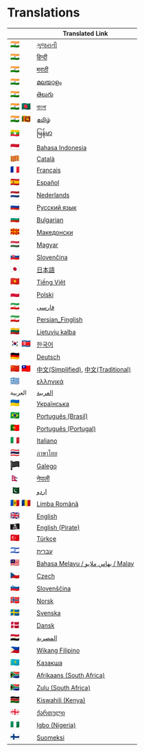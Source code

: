 # Translations

|  | Translated Link |
| --- | --- |
| <img src="../assets/india.png" width="22"> | [ગુજરાતી](README.guj.md) |
| <img src="../assets/india.png" width="22"> | [हिन्दी](README.hi.md) |
| <img src="../assets/india.png" width="22"> | [मराठी](README.mr.md) |
| <img src="../assets/india.png" width="22"> | [മലയാളം](README.ml.md) |
| <img src="../assets/india.png" width="22"> | [తెలుగు](README.te.md) |
| <img src="../assets/india.png" width="22"> <img src="../assets/bangladesh.png" width="22"> | [বাংলা](README.bn.md) |
| <img src="../assets/india.png" width="22"> <img src="../assets/sri-lanka.png" width="22"> | [தமிழ்](README.ta.md) |
| <img src="../assets/myanmar-burma.png" width="22"> | [မြန်မာ](README.mm_unicode.md) |
| <img src="../assets/indonesia.png" width="22"> | [Bahasa Indonesia](README.id.md) |
| <img src="../assets/catalan1.png" width="22"> | [Català](README.ca.md) |
| <img src="../assets/france.png" width="22"> | [Français](README.fr.md) |
| <img src="../assets/spain.png" width="22"> | [Español](README.es.md) |
| <img src="../assets/netherlands.png" width="22"> | [Nederlands](README.nl.md) |
| <img src="../assets/russia.png" width="22"> | [Русский язык](README.ru.md) |
| <img src="../assets/bulgaria.png" width="22"> | [Bulgarian](README.bg.md) |
| <img src="../assets/north-macedonia.png" width="22"> | [Македонски](README.mk.md) |
| <img src="../assets/hungary.png" width="22"> | [Magyar](README.hu.md) |
| <img src="../assets/slovakia.png" width="22"> | [Slovenčina](README.slk.md) |
| <img src="../assets/japan.png" width="22"> | [日本語](README.ja.md) |
| <img src="../assets/vietnam.png" width="22"> | [Tiếng Việt](README.vn.md) |
| <img src="../assets/poland.png" width="22"> | [Polski](README.pl.md) |
| <img src="../assets/iran.png" width="22"> | [فارسی](README.fa.md) |
| <img src="../assets/iran.png" width="22"> | [Persian_Finglish](README.fa.en.md) |
| <img src="../assets/lithuania.png" width="22"> | [Lietuvių kalba](README.lt.md) |
| <img src="../assets/south-korea.png" width="22"> <img src="../assets/north-korea.png" width="22"> | [한국어](README.ko.md) |
| <img src="../assets/germany.png" width="22">  | [Deutsch](README.de.md) |
| <img src="../assets/china.png" width="22"> <img src="../assets/taiwan.png" width="22"> | [中文(Simplified)](README.chs.md), [中文(Traditional)](README.cht.md) |
| <img src="../assets/greece.png" width="22"> | [ελληνικά](README.gr.md) |
| العربية | [العربية](README.ar.md) |
| <img src="../assets/ukraine.png" width="22"> | [Українська](README.ua.md) |
| <img src="../assets/brazil.png" width="22"> | [Português (Brasil)](README.pt_br.md) |
| <img src="../assets/portugal.png" width="22"> | [Português (Portugal)](README.pt-pt.md) |
| <img src="../assets/italy.png" width="22"> | [Italiano](README.it.md)
| <img src="../assets/thailand.png" width="22"> | [ภาษาไทย](README.th.md) |
| <img src="../assets/galicia.png" width="22">󠁥󠁳󠁧󠁡󠁿 | [Galego](README.gl.md) |
| <img src="../assets/nepal.png" width="22"> | [नेपाली](README.np.md) |
| <img src="../assets/pakistan.png" width="22"> | [اردو](README.ur.md) |
| <img src="../assets/moldova.png" width="22"> <img src="../assets/romania.png" width="22"> | [Limba Română](README.ro.md) |
| <img src="../assets/united-kingdom.png" width="22"> | [English](../README.md) |
| <img src="../assets/pirate.png" width="22"> | [English (Pirate)](README.en-pirate.md) |
| <img src="../assets/turkey.png" width="22"> | [Türkçe](README.tr.md) |
| <img src="../assets/israel.png" width="22"> | [עברית](README.hb.md) |
| <img src="../assets/malaysia.png" width="22"> | [Bahasa Melayu / بهاس ملايو‎ / Malay](README.my.md) |
| <img src="../assets/czechia.png" width="22"> | [Czech](README.cs.md) |
| <img src="../assets/slovenia.png" width="22"> | [Slovenščina](README.sl.md) |
| <img src="../assets/norway.png" width="22"> | [Norsk](README.no.md) |
| <img src="../assets/sweden.png" width="22"> | [Svenska](README.se.md) |
| <img src="../assets/denmark.png" width="22"> | [Dansk](README.da.md) |
| <img src="../assets/egypt.png" width="22"> | [المصرية](README.eg.md) |
| <img src="../assets/philippines.png" width="22"> | [Wikang Filipino](README.tl.md) |
| <img src="../assets/kazakhstan.png" width="22"> | [Қазақша](README.kz.md) |
| <img src="../assets/south-africa.png" width="22"> | [Afrikaans (South Africa)](README.afk.md) |
| <img src="../assets/south-africa.png" width="22"> | [Zulu (South Africa)](README.zul.md) |
| <img src="../assets/kenya.png" width="22"> | [Kiswahili (Kenya)](README.kws.md) |
| <img src="../assets/georgia.png" width="22"> | [ქართული](README.ge.md) |
| <img src="../assets/nigeria.png" width="22"> | [Igbo (Nigeria)](README.igb.md) |
| <img src="../assets/finland.png" width="22"> | [Suomeksi](README.fi.md) |
